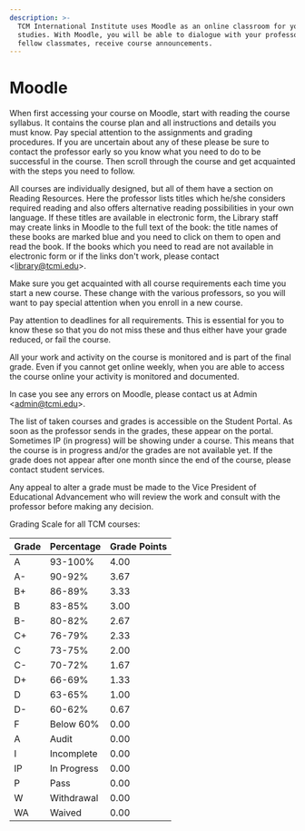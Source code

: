 ```yaml
---
description: >-
  TCM International Institute uses Moodle as an online classroom for your
  studies. With Moodle, you will be able to dialogue with your professors and
  fellow classmates, receive course announcements.
---
```


# Moodle

When first accessing your course on Moodle, start with reading the course syllabus. It contains the course plan and all instructions and details you must know. Pay special attention to the assignments and grading procedures. If you are uncertain about any of these please be sure to contact the professor early so you know what you need to do to be successful in the course. Then scroll through the course and get acquainted with the steps you need to follow. 

All courses are individually designed, but all of them have a section on Reading Resources. Here the professor lists titles which he/she considers required reading and also offers alternative reading possibilities in your own language. If these titles are available in electronic form, the Library staff may create links in Moodle to the full text of the book: the title names of these books are marked blue and you need to click on them to open and read the book. If the books which you need to read are not available in electronic form or if the links don't work, please contact &lt;library@tcmi.edu&gt;.

Make sure you get acquainted with all course requirements each time you start a new course. These change with the various professors, so you will want to pay special attention when you enroll in a new course.

Pay attention to deadlines for all requirements. This is essential for you to know these so that you do not miss these and thus either have your grade reduced, or fail the course.

All your work and activity on the course is monitored and is part of the final grade. Even if you cannot get online weekly, when you are able to access the course online your activity is monitored and documented. 

In case you see any errors on Moodle, please contact us at Admin &lt;admin@tcmi.edu&gt;.

The list of taken courses and grades is accessible on the Student Portal. As soon as the professor sends in the grades, these appear on the portal. Sometimes IP \(in progress\) will be showing under a course. This means that the course is in progress and/or the grades are not available yet. If the grade does not appear after one month since the end of the course, please contact student services. 

Any appeal to alter a grade must be made to the Vice President of Educational Advancement who will review the work and consult with the professor before making any decision.

Grading Scale for all TCM courses:

| Grade | Percentage | Grade Points |
| :--- | :--- | :--- |
| A |  93-100% | 4.00 |
| A- | 90-92% | 3.67 |
| B+ | 86-89%  | 3.33 |
| B | 83-85% | 3.00 |
| B- | 80-82%  | 2.67 |
| C+ | 76-79%  | 2.33 |
| C | 73-75%  | 2.00 |
| C- | 70-72% | 1.67 |
| D+ | 66-69%  | 1.33 |
| D | 63-65%  | 1.00 |
| D- | 60-62%  | 0.67 |
| F | Below 60% | 0.00 |
| A | Audit | 0.00 |
| I | Incomplete | 0.00 |
| IP | In Progress | 0.00 |
| P | Pass | 0.00 |
| W | Withdrawal | 0.00 |
| WA | Waived | 0.00 |



